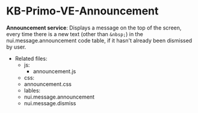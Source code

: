 # KB-Primo-VE-Announcement

**Announcement service**: Displays a message on the top of the screen, every time there is a new text (other than ``` &nbsp; ```) in the nui.message.announcement code table, if it hasn't already been dismissed by user.
* Related files: 
   * js: 
       * announcement.js  
   * css:
    * announcement.css  
   * lables:
    * nui.message.announcement
    * nui.message.dismiss

